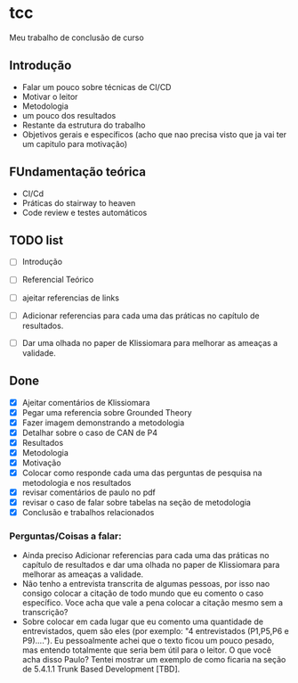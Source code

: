 # tcc
Meu trabalho de conclusão de curso


## Introdução
* Falar um pouco sobre técnicas de CI/CD
* Motivar o leitor
* Metodologia
* um pouco dos resultados
* Restante da estrutura do trabalho
* Objetivos gerais e específicos (acho que nao precisa visto que ja vai ter um capitulo para motivação)

## FUndamentação teórica
* CI/Cd
* Práticas do stairway to heaven
* Code review e testes automáticos
  

## TODO list
- [ ] Introdução
- [ ] Referencial Teórico
- [ ] ajeitar referencias de links
- [ ] Adicionar referencias para cada uma das práticas no capítulo de resultados.
- [ ] Dar uma olhada no paper de Klissiomara para melhorar as ameaças a validade.


## Done
- [x] Ajeitar comentários de Klissiomara
- [x] Pegar uma referencia sobre Grounded Theory
- [x] Fazer imagem demonstrando a metodologia
- [x] Detalhar sobre o caso de CAN de P4
- [X] Resultados
- [X] Metodologia
- [X] Motivação
- [x] Colocar como responde cada uma das perguntas de pesquisa na metodologia e nos resultados
- [x] revisar comentários de paulo no pdf
- [x] revisar o caso de falar sobre tabelas na seção de metodologia
- [x] Conclusão e trabalhos relacionados

### Perguntas/Coisas a falar:
- Ainda preciso Adicionar referencias para cada uma das práticas no capítulo de resultados e dar uma olhada no paper de Klissiomara para melhorar as ameaças a validade.
- Não tenho a entrevista transcrita de algumas pessoas, por isso nao consigo colocar a citação de todo mundo que eu comento o caso específico. Voce acha que vale a pena colocar a citação mesmo sem a transcrição?
- Sobre colocar em cada lugar que eu comento uma quantidade de entrevistados, quem são eles (por exemplo: "4 entrevistados (P1,P5,P6 e P9)...."). Eu pessoalmente achei que o texto ficou um pouco pesado, mas entendo totalmente que seria bem útil para o leitor. O que você acha disso Paulo? Tentei mostrar um exemplo de como ficaria na seção de 5.4.1.1 Trunk Based Development [TBD].
